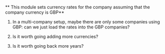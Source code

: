 
** This module sets currency rates for the company assuming that
the company currency is GBP**

1) In a multi-company setup, maybe there are only some companies using GBP:
can we just load the rates into the GBP companies?

3) Is it worth going adding more currencies?

2) Is it worth going back more years?
